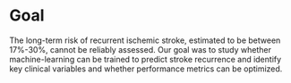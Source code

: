 # Goal
The long-term risk of recurrent ischemic stroke, estimated to be between 17%-30%, cannot be reliably assessed. Our goal was to study whether machine-learning can be trained to predict stroke recurrence and identify key clinical variables and whether performance metrics can be optimized.
